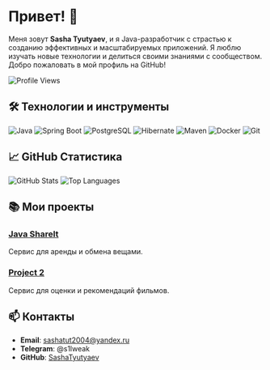 # Привет! 👋

Меня зовут **Sasha Tyutyaev**, и я Java-разработчик с страстью к созданию эффективных и масштабируемых приложений. Я люблю изучать новые технологии и делиться своими знаниями с сообществом. Добро пожаловать в мой профиль на GitHub!

![Profile Views](https://komarev.com/ghpvc/?username=SashaTyutyaev&color=blueviolet)

## 🛠️ Технологии и инструменты

![Java](https://img.shields.io/badge/Java-ED8B00?style=for-the-badge&logo=java&logoColor=white)
![Spring Boot](https://img.shields.io/badge/Spring%20Boot-6DB33F?style=for-the-badge&logo=spring-boot&logoColor=white)
![PostgreSQL](https://img.shields.io/badge/PostgreSQL-316192?style=for-the-badge&logo=postgresql&logoColor=white)
![Hibernate](https://img.shields.io/badge/Hibernate-59666C?style=for-the-badge&logo=hibernate&logoColor=white)
![Maven](https://img.shields.io/badge/Maven-C71A36?style=for-the-badge&logo=apache-maven&logoColor=white)
![Docker](https://img.shields.io/badge/Docker-2496ED?style=for-the-badge&logo=docker&logoColor=white)
![Git](https://img.shields.io/badge/Git-F05032?style=for-the-badge&logo=git&logoColor=white)

## 📈 GitHub Статистика

![GitHub Stats](https://github-readme-stats.vercel.app/api?username=SashaTyutyaev&show_icons=true&theme=radical)
![Top Languages](https://github-readme-stats.vercel.app/api/top-langs/?username=SashaTyutyaev&layout=compact&theme=radical)

## 📚 Мои проекты

### [Java ShareIt](https://github.com/SashaTyutyaev/java-shareit)
Сервис для аренды и обмена вещами.

### [Project 2](https://github.com/SashaTyutyaev/java-filmorate)
Сервис для оценки и рекомендаций фильмов.

## 📫 Контакты

- **Email**: [sashatut2004@yandex.ru](mailto:sashatut2004@yandex.ru)
- **Telegram**: @s1lweak
- **GitHub**: [SashaTyutyaev](https://github.com/SashaTyutyaev)

